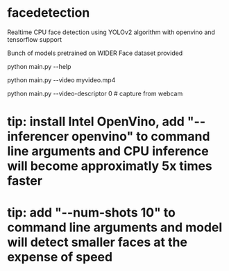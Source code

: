 # facedetection
Realtime CPU face detection using YOLOv2 algorithm with openvino and tensorflow support

Bunch of models pretrained on WIDER Face dataset provided

python main.py --help

python main.py --video myvideo.mp4

python main.py --video-descriptor 0 # capture from webcam

# tip: install Intel OpenVino, add "--inferencer openvino" to command line arguments and CPU inference will become approximatly 5x times faster
# tip: add "--num-shots 10" to command line arguments and model will detect smaller faces at the expense of speed
